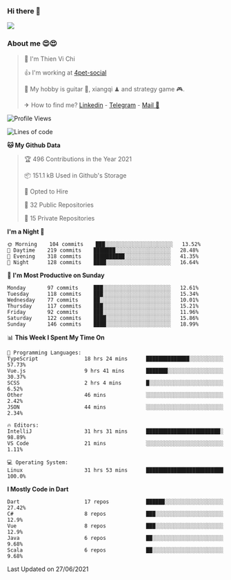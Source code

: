 ### Hi there 👋
![](https://media1.tenor.com/images/9aa4aee77151757a310fcdb4b8fd2a0a/tenor.gif?itemid=12671405)

### About me 😍😍

> 🙎 I'm Thien Vi Chi
> 
> 👍 I'm working at [4pet-social](https://github.com/4pet-social)
>
> 🥞 My hobby is guitar 🎸, xiangqi ♟ and strategy game 🎮.
> 
> ✈ How to find me? [Linkedin](https://www.linkedin.com/in/tvc12/) - [Telegram](https://t.me/yeutham212) - [Mail 📧](mailto:meomeocf98@gmail.com)
> 

<!--START_SECTION:waka-->
![Profile Views](http://img.shields.io/badge/Profile%20Views-7-blue)

![Lines of code](https://img.shields.io/badge/From%20Hello%20World%20I%27ve%20Written-745135%20lines%20of%20code-blue)

**🐱 My Github Data** 

> 🏆 496 Contributions in the Year 2021
 > 
> 📦 151.1 kB Used in Github's Storage 
 > 
> 💼 Opted to Hire
 > 
> 📜 32 Public Repositories 
 > 
> 🔑 15 Private Repositories  
 > 
**I'm a Night 🦉** 

```text
🌞 Morning    104 commits    ███░░░░░░░░░░░░░░░░░░░░░░   13.52% 
🌆 Daytime    219 commits    ███████░░░░░░░░░░░░░░░░░░   28.48% 
🌃 Evening    318 commits    ██████████░░░░░░░░░░░░░░░   41.35% 
🌙 Night      128 commits    ████░░░░░░░░░░░░░░░░░░░░░   16.64%

```
📅 **I'm Most Productive on Sunday** 

```text
Monday       97 commits     ███░░░░░░░░░░░░░░░░░░░░░░   12.61% 
Tuesday      118 commits    ███░░░░░░░░░░░░░░░░░░░░░░   15.34% 
Wednesday    77 commits     ██░░░░░░░░░░░░░░░░░░░░░░░   10.01% 
Thursday     117 commits    ███░░░░░░░░░░░░░░░░░░░░░░   15.21% 
Friday       92 commits     ███░░░░░░░░░░░░░░░░░░░░░░   11.96% 
Saturday     122 commits    ████░░░░░░░░░░░░░░░░░░░░░   15.86% 
Sunday       146 commits    ████░░░░░░░░░░░░░░░░░░░░░   18.99%

```


📊 **This Week I Spent My Time On** 

```text
💬 Programming Languages: 
TypeScript               18 hrs 24 mins      ██████████████░░░░░░░░░░░   57.73% 
Vue.js                   9 hrs 41 mins       ███████░░░░░░░░░░░░░░░░░░   30.37% 
SCSS                     2 hrs 4 mins        █░░░░░░░░░░░░░░░░░░░░░░░░   6.52% 
Other                    46 mins             ░░░░░░░░░░░░░░░░░░░░░░░░░   2.42% 
JSON                     44 mins             ░░░░░░░░░░░░░░░░░░░░░░░░░   2.34%

🔥 Editors: 
IntelliJ                 31 hrs 31 mins      ████████████████████████░   98.89% 
VS Code                  21 mins             ░░░░░░░░░░░░░░░░░░░░░░░░░   1.11%

💻 Operating System: 
Linux                    31 hrs 53 mins      █████████████████████████   100.0%

```

**I Mostly Code in Dart** 

```text
Dart                     17 repos            ██████░░░░░░░░░░░░░░░░░░░   27.42% 
C#                       8 repos             ███░░░░░░░░░░░░░░░░░░░░░░   12.9% 
Vue                      8 repos             ███░░░░░░░░░░░░░░░░░░░░░░   12.9% 
Java                     6 repos             ██░░░░░░░░░░░░░░░░░░░░░░░   9.68% 
Scala                    6 repos             ██░░░░░░░░░░░░░░░░░░░░░░░   9.68%

```



 Last Updated on 27/06/2021
<!--END_SECTION:waka-->